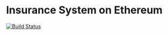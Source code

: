 # Insurance System on Ethereum 

[![Build Status](https://app.travis-ci.com/prestonsn/Smart-Contract-Insurance.svg?token=SCu7Eb8bosHqZxxdmaxY&branch=main)](https://app.travis-ci.com/prestonsn/Smart-Contract-Insurance)

